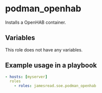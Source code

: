 # podman_openhab

Installs a OpenHAB container.
## Variables
This role does not have any variables.


## Example usage in a playbook

```yaml
- hosts: [myserver]
  roles
    - roles: jamesread.soe.podman_openhab
```
